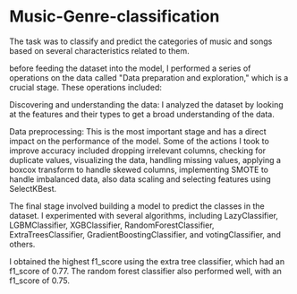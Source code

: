 # Music-Genre-classification
 The task was to classify and predict the categories of music and songs based on several characteristics related to them.

 before feeding the dataset into the model, I performed a series of operations on the data called "Data preparation and exploration," which is a crucial stage. These operations included:

Discovering and understanding the data: I analyzed the dataset by looking at the features and their types to get a broad understanding of the data.

Data preprocessing: This is the most important stage and has a direct impact on the performance of the model. Some of the actions I took to improve accuracy included dropping irrelevant columns, checking for duplicate values, visualizing the data, handling missing values, applying a boxcox transform to handle skewed columns, implementing SMOTE to handle imbalanced data, also data scaling and selecting features using SelectKBest.


The final stage involved building a model to predict the classes in the dataset. I experimented with several algorithms, including LazyClassifier, LGBMClassifier, XGBClassifier, RandomForestClassifier, ExtraTreesClassifier, GradientBoostingClassifier, and votingClassifier, and others.

I obtained the highest f1_score using the extra tree classifier, which had an f1_score of 0.77. The random forest classifier also performed well, with an f1_score of 0.75.
